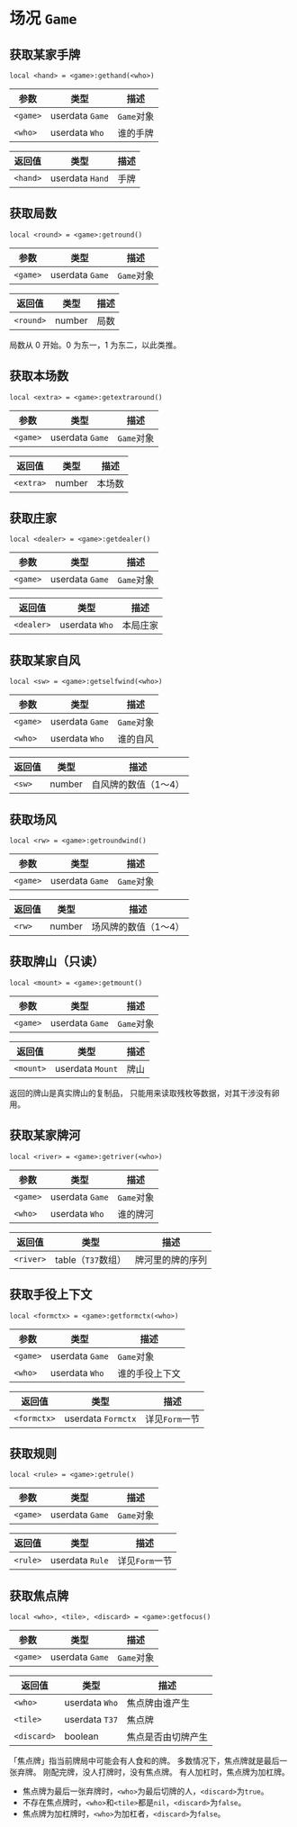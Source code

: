 # 场况 `Game`

## 获取某家手牌

`local <hand> = <game>:gethand(<who>)`

参数 | 类型 | 描述
---- | ---- | ----
`<game>` | userdata `Game` | `Game`对象
`<who>` | userdata `Who` | 谁的手牌

返回值 | 类型 | 描述
------ | ---- | ----
`<hand>` | userdata `Hand` | 手牌

## 获取局数

`local <round> = <game>:getround()`

参数 | 类型 | 描述
---- | ---- | ----
`<game>` | userdata `Game` | `Game`对象

返回值 | 类型 | 描述
------ | ---- | ----
`<round>` | number | 局数

局数从 0 开始。0 为东一，1 为东二，以此类推。

## 获取本场数

`local <extra> = <game>:getextraround()`

参数 | 类型 | 描述
---- | ---- | ----
`<game>` | userdata `Game` | `Game`对象

返回值 | 类型 | 描述
------ | ---- | ----
`<extra>` | number | 本场数

## 获取庄家

`local <dealer> = <game>:getdealer()`

参数 | 类型 | 描述
---- | ---- | ----
`<game>` | userdata `Game` | `Game`对象

返回值 | 类型 | 描述
------ | ---- | ----
`<dealer>` | userdata `Who` | 本局庄家

## 获取某家自风

`local <sw> = <game>:getselfwind(<who>)`

参数 | 类型 | 描述
---- | ---- | ----
`<game>` | userdata `Game` | `Game`对象
`<who>` | userdata `Who` | 谁的自风

返回值 | 类型 | 描述
------ | ---- | ----
`<sw>` | number | 自风牌的数值（1～4）

## 获取场风

`local <rw> = <game>:getroundwind()`

参数 | 类型 | 描述
---- | ---- | ----
`<game>` | userdata `Game` | `Game`对象

返回值 | 类型 | 描述
------ | ---- | ----
`<rw>` | number | 场风牌的数值（1～4）

## 获取牌山（只读）

`local <mount> = <game>:getmount()`

参数 | 类型 | 描述
---- | ---- | ----
`<game>` | userdata `Game` | `Game`对象

返回值 | 类型 | 描述
------ | ---- | ----
`<mount>` | userdata `Mount` | 牌山

返回的牌山是真实牌山的复制品，
只能用来读取残枚等数据，对其干涉没有卵用。

## 获取某家牌河

`local <river> = <game>:getriver(<who>)`

参数 | 类型 | 描述
---- | ---- | ----
`<game>` | userdata `Game` | `Game`对象
`<who>` | userdata `Who` | 谁的牌河

返回值 | 类型 | 描述
------ | ---- | ----
`<river>` | table（`T37`数组） | 牌河里的牌的序列

## 获取手役上下文

`local <formctx> = <game>:getformctx(<who>)`

参数 | 类型 | 描述
---- | ---- | ----
`<game>` | userdata `Game` | `Game`对象
`<who>` | userdata `Who` | 谁的手役上下文

返回值 | 类型 | 描述
------ | ---- | ----
`<formctx>` | userdata `Formctx` | 详见`Form`一节

## 获取规则

`local <rule> = <game>:getrule()`

参数 | 类型 | 描述
---- | ---- | ----
`<game>` | userdata `Game` | `Game`对象

返回值 | 类型 | 描述
------ | ---- | ----
`<rule>` | userdata `Rule` | 详见`Form`一节

## 获取焦点牌

`local <who>, <tile>, <discard> = <game>:getfocus()`

参数 | 类型 | 描述
---- | ---- | ----
`<game>` | userdata `Game` | `Game`对象

返回值 | 类型 | 描述
------ | ---- | ----
`<who>` | userdata `Who` | 焦点牌由谁产生
`<tile>` | userdata `T37` | 焦点牌
`<discard>` | boolean | 焦点是否由切牌产生

「焦点牌」指当前牌局中可能会有人食和的牌。
多数情况下，焦点牌就是最后一张弃牌。
刚配完牌，没人打牌时，没有焦点牌。
有人加杠时，焦点牌为加杠牌。

- 焦点牌为最后一张弃牌时，`<who>`为最后切牌的人，`<discard>`为`true`。
- 不存在焦点牌时，`<who>`和`<tile>`都是`nil`，`<discard>`为`false`。
- 焦点牌为加杠牌时，`<who>`为加杠者，`<discard>`为`false`。

